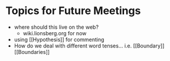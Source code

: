 # Topics for Future Meetings

- where should this live on the web?
	- wiki.lionsberg.org for now
- using [[Hypothesis]] for commenting
- How do we deal with different word tenses... i.e. [[Boundary]] [[Boundaries]] 
